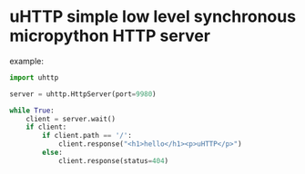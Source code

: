# uHTTP simple low level synchronous micropython HTTP server


example:
```python
import uhttp

server = uhttp.HttpServer(port=9980)

while True:
    client = server.wait()
    if client:
        if client.path == '/':
            client.response("<h1>hello</h1><p>uHTTP</p>")
        else:
            client.response(status=404)

```

